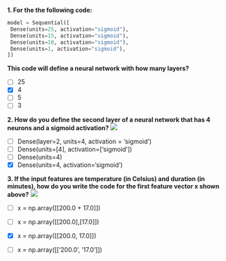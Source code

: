 **1. For the the following code:**
```python
model = Sequential([
 Dense(units=25, activation="sigmoid"),
 Dense(units=15, activation="sigmoid"),
 Dense(units=10, activation="sigmoid"),
 Dense(units=1, activation="sigmoid"),
])
```
**This code will define a neural network with how many layers?**

- [ ] 25
- [x] 4
- [ ] 5
- [ ] 3

**2. How do you define the second layer of a neural network that has 4 neurons and a sigmoid activation?**
![](./Imgs/C2W1A3-Img1.png)

- [ ] Dense(layer=2, units=4, activation = ‘sigmoid’)
- [ ] Dense(units=[4], activation=[‘sigmoid’]) 
- [ ] Dense(units=4)
- [x] Dense(units=4, activation=‘sigmoid’)

**3. If the input features are temperature (in Celsius) and duration (in minutes), how do you write the code for the first feature vector x shown above?**
![](./Imgs/C2W1A3-Img2.png)

- [ ] x = np.array([[200.0 + 17.0]])
- [ ] x = np.array([[200.0],[17.0]])
- [x] x = np.array([[200.0, 17.0]])
- [ ] x = np.array([[‘200.0’, ’17.0’]])

